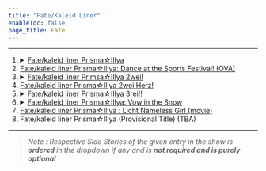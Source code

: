 ```yaml
---
title: "Fate/Kaleid Liner"
enableToc: false
page_title: Fate
---
```

***
<ol>
<li>
<details><summary><a href="https://anilist.co/anime/14829/Fatekaleid-liner-PrismaIllya/" target="_blank" rel="noopener"><span>Fate/kaleid liner Prisma☆Illya</span> </a></summary>  1. <a href="https://anilist.co/anime/19109/FateKaleid-liner-Prisma-Illya-Specials/" target="_blank" rel="noopener"><span>Fate/Kaleid liner Prisma Illya Specials</span></a></details>
</li>
<li>
<a href="https://anilist.co/anime/18851/Fatekaleid-liner-PrismaIllya-Dance-at-the-Sports-Festival/" target="_blank" rel="noopener"><span>Fate/kaleid liner Prisma☆Illya: Dance at the Sports Festival! (OVA)</span></a>
</li>
<li>
<details><summary><a href="https://anilist.co/anime/20467/Fatekaleid-liner-PrismaIllya-2wei/" target="_blank" rel="noopener"><span>Fate/kaleid liner Primsa☆Illya 2wei! </span> </a></summary>1. <a href="https://anilist.co/anime/20862/Fatekaleid-liner-PrismaIllya-2wei-OVA/" target="_blank" rel="noopener"><span>Fate/kaleid liner Prisma☆Illya 2wei! OVA</span> </a></details>
</li>
<li>
<a href="https://anilist.co/anime/20845/Fatekaleid-liner-PrismaIllya-2wei-Herz/" target="_blank" rel="noopener"><span>Fate/kaleid liner Prisma☆Illya 2wei Herz!</span> </a>
</li>
<li>
<details><summary><a href="https://anilist.co/anime/21379/Fatekaleid-liner-PrismaIllya-3rei/" target="_blank" rel="noopener"><span>Fate/kaleid liner Prisma☆Illya 3rei!!</span> </a></summary>1. <a href="https://anilist.co/anime/87488/Fatekaleid-liner-PrismaIllya-3rei-Specials/" target="_blank" rel="noopener"><span>Fate/kaleid liner Prisma☆Illya 3rei!! Specials</span></a></details>
</li>
<li>
<details><summary><a href="https://anilist.co/anime/97757/Fatekaleid-liner-PrismaIllya-Vow-in-the-Snow/" target="_blank" rel="noopener"><span>Fate/kaleid liner Prisma☆Illya: Vow in the Snow</span> </a></summary>1. <a href="https://anilist.co/anime/101100/Fatekaleid-liner-PrismaIllya-Sekka-no-Chikai--Kuro-Sakura-no-Heya/" target="_blank" rel="noopener"><span>Fate/kaleid liner Prisma☆Illya: Vow in the Snow Special</span></a><br>2. <a href="https://anilist.co/anime/100269/Fatekaleid-liner-PrismaIllya-PrismaPhantasm/" target="_blank" rel="noopener"><span>Fate/kaleid liner Prisma☆Illya: Prisma☆Phantasm (OVA)</span> </a></details>
</li>
<li>
<a href="https://anilist.co/anime/118743/Fatekaleid-liner-PrismaIllya-Licht-Nameless-Girl/" target="_blank" rel="noopener"><span>Fate/kaleid liner Prisma☆Illya : Licht Nameless Girl (movie)</span> </a>
</li>
<li>Fate/kaleid liner Prisma☆Illya (Provisional Title) (TBA)</li>
</ol>

***
> *Note : Respective Side Stories of the given entry in the show is **ordered** in the dropdown if any and is **not required and is purely optional***
